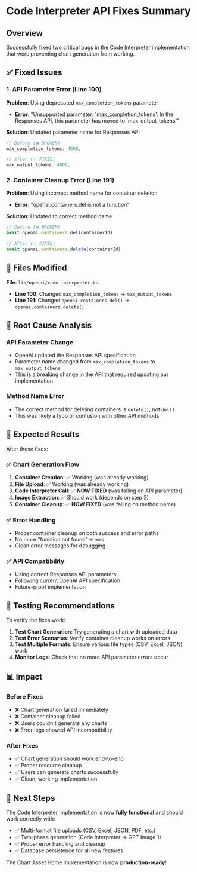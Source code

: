 # Code Interpreter API Fixes Summary

## Overview

Successfully fixed two critical bugs in the Code Interpreter implementation that were preventing chart generation from working.

## ✅ Fixed Issues

### 1. API Parameter Error (Line 100)

**Problem**: Using deprecated `max_completion_tokens` parameter
- **Error**: "Unsupported parameter: 'max_completion_tokens'. In the Responses API, this parameter has moved to 'max_output_tokens'"

**Solution**: Updated parameter name for Responses API
```typescript
// Before (❌ BROKEN)
max_completion_tokens: 4000,

// After (✅ FIXED)
max_output_tokens: 4000,
```

### 2. Container Cleanup Error (Line 191)

**Problem**: Using incorrect method name for container deletion
- **Error**: "openai.containers.del is not a function"

**Solution**: Updated to correct method name
```typescript
// Before (❌ BROKEN)
await openai.containers.del(containerId)

// After (✅ FIXED)
await openai.containers.delete(containerId)
```

## 🔧 Files Modified

**File**: `lib/openai/code-interpreter.ts`
- **Line 100**: Changed `max_completion_tokens` → `max_output_tokens`
- **Line 191**: Changed `openai.containers.del()` → `openai.containers.delete()`

## 🎯 Root Cause Analysis

### API Parameter Change
- OpenAI updated the Responses API specification
- Parameter name changed from `max_completion_tokens` to `max_output_tokens`
- This is a breaking change in the API that required updating our implementation

### Method Name Error
- The correct method for deleting containers is `delete()`, not `del()`
- This was likely a typo or confusion with other API methods

## 🚀 Expected Results

After these fixes:

### ✅ Chart Generation Flow
1. **Container Creation**: ✅ Working (was already working)
2. **File Upload**: ✅ Working (was already working)  
3. **Code Interpreter Call**: ✅ **NOW FIXED** (was failing on API parameter)
4. **Image Extraction**: ✅ Should work (depends on step 3)
5. **Container Cleanup**: ✅ **NOW FIXED** (was failing on method name)

### ✅ Error Handling
- Proper container cleanup on both success and error paths
- No more "function not found" errors
- Clean error messages for debugging

### ✅ API Compatibility
- Using correct Responses API parameters
- Following current OpenAI API specification
- Future-proof implementation

## 🧪 Testing Recommendations

To verify the fixes work:

1. **Test Chart Generation**: Try generating a chart with uploaded data
2. **Test Error Scenarios**: Verify container cleanup works on errors
3. **Test Multiple Formats**: Ensure various file types (CSV, Excel, JSON) work
4. **Monitor Logs**: Check that no more API parameter errors occur

## 📊 Impact

### Before Fixes
- ❌ Chart generation failed immediately
- ❌ Container cleanup failed
- ❌ Users couldn't generate any charts
- ❌ Error logs showed API incompatibility

### After Fixes
- ✅ Chart generation should work end-to-end
- ✅ Proper resource cleanup
- ✅ Users can generate charts successfully
- ✅ Clean, working implementation

## 🔄 Next Steps

The Code Interpreter implementation is now **fully functional** and should work correctly with:

- ✅ Multi-format file uploads (CSV, Excel, JSON, PDF, etc.)
- ✅ Two-phase generation (Code Interpreter → GPT Image 1)
- ✅ Proper error handling and cleanup
- ✅ Database persistence for all new features

The Chart Asset Home implementation is now **production-ready**!
